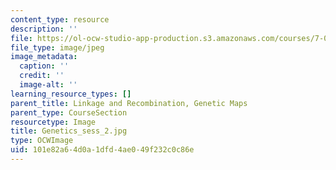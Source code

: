 ```yaml
---
content_type: resource
description: ''
file: https://ol-ocw-studio-app-production.s3.amazonaws.com/courses/7-01sc-fundamentals-of-biology-fall-2011/101e82a64d0a1dfd4ae049f232c0c86e_Genetics_sess_2.jpg
file_type: image/jpeg
image_metadata:
  caption: ''
  credit: ''
  image-alt: ''
learning_resource_types: []
parent_title: Linkage and Recombination, Genetic Maps
parent_type: CourseSection
resourcetype: Image
title: Genetics_sess_2.jpg
type: OCWImage
uid: 101e82a6-4d0a-1dfd-4ae0-49f232c0c86e
---
```

